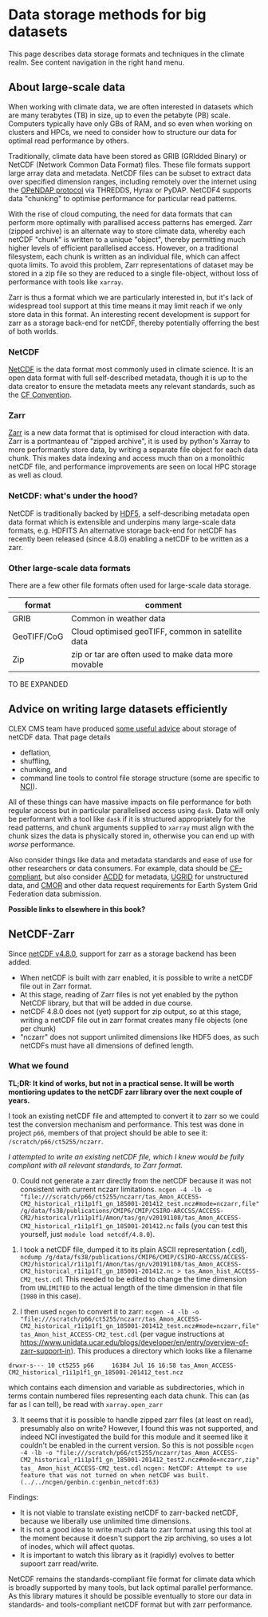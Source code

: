 # Data storage methods for big datasets

This page describes data storage formats and techniques in the climate realm. 
See content navigation in the right hand menu.

## About large-scale data

When working with climate data, we are often interested in datasets which are many terabytes (TB) in size, up to even the petabyte (PB) scale. Computers typically have only GBs of RAM, and so even when working on clusters and HPCs, we need to consider how to structure our data for optimal read performance by others.

Traditionally, climate data have been stored as GRIB (GRIdded Binary) or NetCDF (Network Common Data Format) files. These file formats support large array data and metadata. NetCDF files can be subset to extract data over specified dimension ranges, including remotely over the internet using the [OPeNDAP protocol](https://www.opendap.org/) via THREDDS, Hyrax or PyDAP. NetCDF4 supports data "chunking" to optimise performance for particular read patterns.

With the rise of cloud computing, the need for data formats that can perform more optimally with parallised access patterns has emerged. Zarr (zipped archive) is an alternate way to store climate data, whereby each netCDF "chunk" is written to a unique "object", thereby permitting much higher levels of efficient parallelised access. However, on a traditional filesystem, each chunk is written as an individual file, which can affect quota limits. To avoid this problem, Zarr representations of dataset may be stored in a zip file so they are reduced to a single file-object, without loss of performance with tools like `xarray`. 

Zarr is thus a format which we are particularly interested in, but it's lack of widespread tool support at this time means it may limit reach if we only store data in this format.
An interesting recent development is support for zarr as a storage back-end for netCDF, thereby potentially offerring the best of both worlds.

### NetCDF
[NetCDF](https://www.unidata.ucar.edu/software/netcdf/) is the data format most commonly used in climate science. It is an open data format with full self-described metadata, though it is up to the data creator to ensure the metadata meets any relevant standards, such as the [CF Convention](http://cfconventions.org/Data/cf-conventions/cf-conventions-1.7/cf-conventions.html).

### Zarr
[Zarr](https://zarr.readthedocs.io/en/stable/) is a new data format that is optimised for cloud interaction with data. Zarr is a portmanteau of "zipped archive", it is used by python's Xarray to more performantly store data, by writing a separate file object for each data chunk. This makes data indexing and access much than on a monolithic netCDF file, and performance improvements are seen on local HPC storage as well as cloud.

### NetCDF: what's under the hood?
NetCDF is traditionally backed by [HDF5](https://www.hdfgroup.org/solutions/hdf5/), a self-describing metadata open data format which is extensible and underpins many large-scale data formats, e.g. HDFITS 
An alternative storage back-end for netCDF has recently been released (since 4.8.0) enabling a netCDF to be written as a zarr.

### Other large-scale data formats

There are a few other file formats often used for large-scale data storage.

| format | comment |
|--------|---------|
| GRIB | Common in weather data|
| GeoTIFF/CoG | Cloud optimised geoTIFF, common in satellite data |
| Zip | zip or tar are often used to make data more movable |

TO BE EXPANDED

## Advice on writing large datasets efficiently

CLEX CMS team have produced [some useful advice](http://climate-cms.wikis.unsw.edu.au/NetCDF_Compression_Tools) about storage of netCDF data. That page details 
* deflation, 
* shuffling, 
* chunking, and 
* command line tools to control file storage structure (some are specific to [NCI](https://nci.org.au/)).

All of these things can have massive impacts on file performance for both regular access but in particular parallelised access using `dask`. Data will only be performant with a tool like `dask` if it is structured appropriately for the read patterns, and chunk arguments supplied to `xarray` must align with the chunk sizes the data is physically stored in, otherwise you can end up with *worse* performance.

Also consider things like data and metadata standards and ease of use for other researchers or data consumers. For example, data should be [CF-compliant](http://cfconventions.org/Data/cf-conventions/cf-conventions-1.7/cf-conventions.html), but also consider [ACDD](https://wiki.esipfed.org/Attribute_Convention_for_Data_Discovery_1-3) for metadata, [UGRID](https://ugrid-conventions.github.io/ugrid-conventions/) for unstructured data, and [CMOR](https://pcmdi.github.io/cmor-site/) and other data request requirements for Earth System Grid Federation data submission.

**Possible links to elsewhere in this book?**

## NetCDF-Zarr

Since [netCDF v4.8.0](https://www.unidata.ucar.edu/blogs/developer/entry/overview-of-zarr-support-in), support for zarr as a storage backend has been added.

* When netCDF is built with zarr enabled, it is possible to write a netCDF file out in Zarr format. 
* At this stage, reading of Zarr files is not yet enabled by the python NetCDF library, but that will be added in due course.
* netCDF 4.8.0 does not (yet) support for zip output, so at this stage, writing a netCDF file out in zarr format creates many file objects (one per chunk)
* "nczarr" does not support unlimited dimensions like HDF5 does, as such netCDFs must have all dimensions of defined length. 

### What we found
**TL;DR: It kind of works, but not in a practical sense. It will be worth montioring updates to the netCDF zarr library over the next couple of years.**

I took an existing netCDF file and attempted to convert it to zarr so we could test the conversion mechanism and performance.
This test was done in project `p66`, members of that project should be able to see it: `/scratch/p66/ct5255/nczarr`. 

*I attempted to write an existing netCDF file, which I knew would be fully compliant with all relevant standards, to Zarr format.* 

0. Could not generate a zarr directly from the netCDF because it was not consistent with current nczarr limitations.
`ncgen -4 -lb -o "file:///scratch/p66/ct5255/nczarr/tas_Amon_ACCESS-CM2_historical_r1i1p1f1_gn_185001-201412_test.ncz#mode=nczarr,file" /g/data/fs38/publications/CMIP6/CMIP/CSIRO-ARCCSS/ACCESS-CM2/historical/r1i1p1f1/Amon/tas/gn/v20191108/tas_Amon_ACCESS-CM2_historical_r1i1p1f1_gn_185001-201412.nc`
fails (you can test this yourself, just `module load netcdf/4.8.0`).

1. I took a netCDF file, dumped it to its plain ASCII representation (.cdl), 
`ncdump /g/data/fs38/publications/CMIP6/CMIP/CSIRO-ARCCSS/ACCESS-CM2/historical/r1i1p1f1/Amon/tas/gn/v20191108/tas_Amon_ACCESS-CM2_historical_r1i1p1f1_gn_185001-201412.nc > tas_Amon_hist_ACCESS-CM2_test.cdl`
This needed to be edited to change the time dimension from `UNLIMITED` to the actual length of the time dimension in that file (`1980` in this case).

2. I then used `ncgen` to convert it to zarr:
`ncgen -4 -lb -o "file:///scratch/p66/ct5255/nczarr/tas_Amon_ACCESS-CM2_historical_r1i1p1f1_gn_185001-201412_test.ncz#mode=nczarr,file" tas_Amon_hist_ACCESS-CM2_test.cdl` (per vague instructions at https://www.unidata.ucar.edu/blogs/developer/en/entry/overview-of-zarr-support-in).
This produces a directory which looks like a filename 

`drwxr-s--- 10 ct5255 p66     16384 Jul 16 16:58 tas_Amon_ACCESS-CM2_historical_r1i1p1f1_gn_185001-201412_test.ncz` 

which contains each dimension and variable as subdirectories, which in terms contain numbered files representing each data chunk.
This can (as far as I can tell), be read with `xarray.open_zarr` 

3. It seems that it is possible to handle zipped zarr files (at least on read), presumably also on write? However, I found this was not supported, and indeed NCI investigated the build for this module and it seemed like it couldn't be enabled in the current version.
So this is not possible 
`ncgen -4 -lb -o "file:///scratch/p66/ct5255/nczarr/tas_Amon_ACCESS-CM2_historical_r1i1p1f1_gn_185001-201412_test2.ncz#mode=nczarr,zip" tas_
Amon_hist_ACCESS-CM2_test.cdl`
`ncgen: NetCDF: Attempt to use feature that was not turned on when netCDF was built.
        (../../ncgen/genbin.c:genbin_netcdf:63)`

Findings: 
* It is not viable to translate existing netCDF to zarr-backed netCDF, because we liberally use unlimited time dimensions.
* It is not a good idea to write much data to zarr format using this tool at the moment because it doesn't support the zip archiving, so uses a lot of inodes, which will affect quotas.
* It is important to watch this library as it (rapidly) evolves to better supoort zarr read/write.

NetCDF remains the standards-compliant file format for climate data which is broadly supported by many tools, but lack optimal parallel performance. As this library matures it should be possible eventually to store our data in standards- and tools-compliant netCDF format but with zarr performance.

